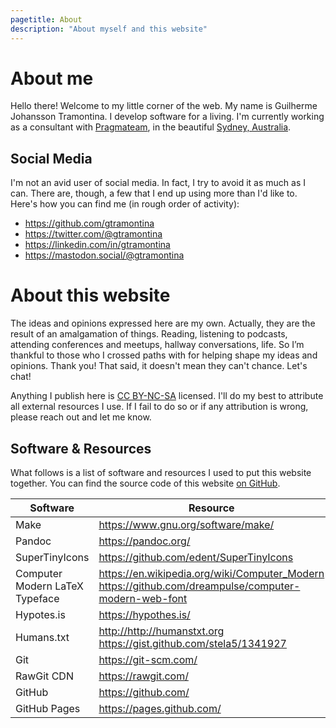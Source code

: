```yaml
---
pagetitle: About
description: "About myself and this website"
---
```


# About me

Hello there! Welcome to my little corner of the web. My name is <span lang="pt-BR">Guilherme Johansson Tramontina</span>. I develop software for a living. I'm currently working as a consultant with [Pragmateam](https://pragma.team), in the beautiful [Sydney, Australia](https://en.wikipedia.org/wiki/Sydney).

## Social Media

I'm not an avid user of social media. In fact, I try to avoid it as much as I can. There are, though, a few that I end up using more than I'd like to. Here's how you can find me (in rough order of activity):

* <https://github.com/gtramontina>
* <https://twitter.com/@gtramontina>
* <https://linkedin.com/in/gtramontina>
* <https://mastodon.social/@gtramontina>

# About this website

The ideas and opinions expressed here are my own. Actually, they are the result of an amalgamation of things. Reading, listening to podcasts, attending conferences and meetups, hallway conversations, life. So I’m thankful to those who I crossed paths with for helping shape my ideas and opinions. Thank you! That said, it doesn't mean they can't chance. Let's chat!

Anything I publish here is [CC BY-NC-SA](https://creativecommons.org/licenses/by-nc-sa/4.0/legalcode) licensed. I'll do my best to attribute all external resources I use. If I fail to do so or if any attribution is wrong, please reach out and let me know.

## Software & Resources

What follows is a list of software and resources I used to put this website together. You can find the source code of this website [on GitHub](https://github.com/gtramontina/gtramontina.github.io/).

| Software | Resource |
| ---- | ------- |
| Make | <https://www.gnu.org/software/make/> |
| Pandoc | <https://pandoc.org/> |
| SuperTinyIcons | <https://github.com/edent/SuperTinyIcons> |
| Computer Modern LaTeX Typeface | <https://en.wikipedia.org/wiki/Computer_Modern><br/><https://github.com/dreampulse/computer-modern-web-font> |
| Hypotes.is | <https://hypothes.is/> |
| Humans.txt | <http://http://humanstxt.org><br/><https://gist.github.com/stela5/1341927>
| Git | <https://git-scm.com/> |
| RawGit CDN | <https://rawgit.com/> |
| GitHub | <https://github.com/> |
| GitHub Pages | <https://pages.github.com/> |
